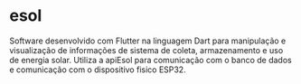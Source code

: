 # esol

Software desenvolvido com Flutter na linguagem Dart para manipulação e visualização de informações de sistema de coleta, armazenamento e uso de energia solar. Utiliza a apiEsol para comunicação com o banco de dados e comunicação com o dispositivo fisico ESP32.
